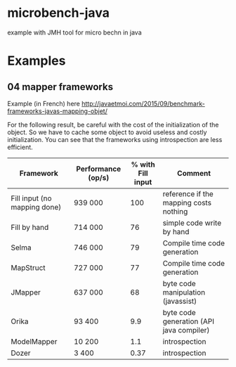 # microbench-java
example with JMH tool for micro bechn in java

# Examples
## 04  mapper frameworks
Example (in French) here 
http://javaetmoi.com/2015/09/benchmark-frameworks-javas-mapping-objet/

For the following result, be careful with the cost of the initialization of the object.
So we have to cache some object to avoid useless and costly initialization.
You can see that the frameworks using introspection are less efficient. 

Framework | Performance (op/s) | % with Fill input  |  Comment
--- | --- | --- | ---
Fill input (no mapping done) | 939 000 | 100  | reference if the mapping costs nothing
Fill by hand | 714 000 |  76  | simple code write by hand 
Selma | 746 000 | 79 | Compile time code generation
MapStruct | 727 000 | 77 | Compile time code generation
JMapper | 637 000 | 68 | byte code manipulation (javassist)
Orika | 93 400 | 9.9 | byte code generation (API java compiler)
ModelMapper | 10 200 | 1.1 | introspection
Dozer | 3 400 | 0.37 | introspection
